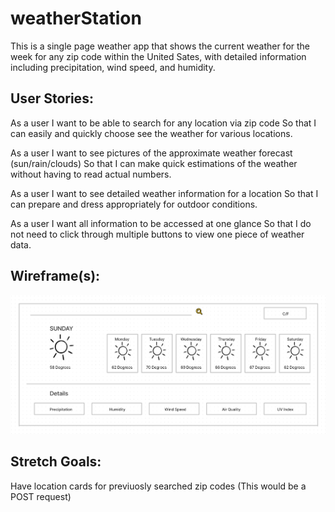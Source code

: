 # weatherStation

This is a single page weather app that shows the current weather for the week for any zip code within the United Sates, with detailed information including precipitation, wind speed, and humidity.

## User Stories:

As a user I want to be able to search for any location via zip code
So that I can easily and quickly choose see the weather for various locations.

As a user I want to see pictures of the approximate weather forecast (sun/rain/clouds)
So that I can make quick estimations of the weather without having to read actual numbers.

As a user I want to see detailed weather information for a location
So that I can prepare and dress appropriately for outdoor conditions.

As a user I want all information to be accessed at one glance
So that I do not need to click through multiple buttons to view one piece of weather data.

## Wireframe(s):

![alt text](https://github.com/Mike-Tran/weatherStation/blob/main/frank-wireframe-screenshot.png)

## Stretch Goals:

Have location cards for previuosly searched zip codes (This would be a POST request)
